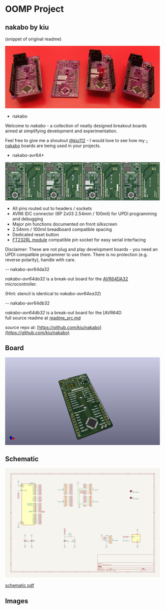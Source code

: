 # OOMP Project  
## nakabo  by kiu  
  
(snippet of original readme)  
  
[![nakabo-banner](https://raw.githubusercontent.com/kiu/nakabo/main/img/nakabo-banner-th.jpg)](https://raw.githubusercontent.com/kiu/nakabo/main/img/nakabo-banner.jpg)  
  
- nakabo  
  
Welcome to *nakabo* - a collection of neatly designed breakout boards aimed at simplifying development and experimentation.  
  
Feel free to give me a shoutout [@kiu112](https://twitter.com/kiu112) - I would love to see how my [-nakabo](https://twitter.com/search?q=%2523nakabo) boards are being used in your projects.  
  
- nakabo-avr64*  
  
[![nakabo-avr64](https://raw.githubusercontent.com/kiu/nakabo/main/img/nakabo-avr64-th.png)](https://raw.githubusercontent.com/kiu/nakabo/main/img/nakabo-avr64.png)  
  
* All pins routed out to headers / sockets  
* AVR6 IDC connector (6P 2x03 2.54mm / 100mil) for UPDI programming and debugging  
* Major pin functions documented on front silkscreen  
* 2.54mm / 100mil breadboard compatible spacing  
* Dedicated reset button  
* [FT232RL module](https://www.amazon.de/s?k=FT232RL+module) compatible pin socket for easy serial interfacing  
  
Disclaimer: These are not plug and play development boards - you need an UPDI compatible programmer to use them. There is no protection (e.g. reverse polarity), handle with care.  
  
-- nakabo-avr64da32  
  
*nakabo-avr64da32* is a break-out board for the [AVR64DA32](https://www.microchip.com/en-us/product/AVR64DA32) microcontroller.  
  
(Hint: stencil is identical to *nakabo-avr64ea32*)  
  
-- nakabo-avr64db32  
  
*nakabo-avr64db32* is a break-out board for the [AVR64D  
  full source readme at [readme_src.md](readme_src.md)  
  
source repo at: [https://github.com/kiu/nakabo](https://github.com/kiu/nakabo)  
## Board  
  
[![working_3d.png](working_3d_600.png)](working_3d.png)  
## Schematic  
  
[![working_schematic.png](working_schematic_600.png)](working_schematic.png)  
  
[schematic pdf](working_schematic.pdf)  
## Images  
